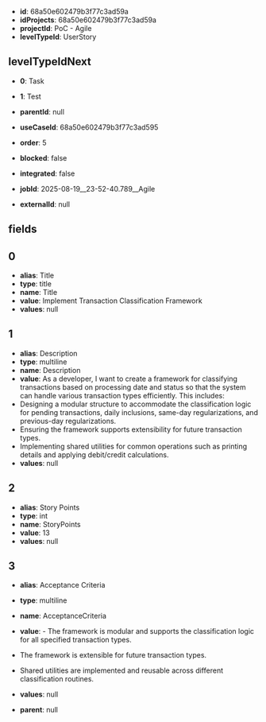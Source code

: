 - **id**: 68a50e602479b3f77c3ad59a
- **idProjects**: 68a50e602479b3f77c3ad59a
- **projectId**: PoC - Agile
- **levelTypeId**: UserStory
## levelTypeIdNext
- **0**: Task
- **1**: Test

- **parentId**: null
- **useCaseId**: 68a50e602479b3f77c3ad595
- **order**: 5
- **blocked**: false
- **integrated**: false
- **jobId**: 2025-08-19__23-52-40.789__Agile
- **externalId**: null
## fields
## 0
- **alias**: Title
- **type**: title
- **name**: Title
- **value**: Implement Transaction Classification Framework
- **values**: null

## 1
- **alias**: Description
- **type**: multiline
- **name**: Description
- **value**: As a developer, I want to create a framework for classifying transactions based on processing date and status so that the system can handle various transaction types efficiently. This includes:
- Designing a modular structure to accommodate the classification logic for pending transactions, daily inclusions, same-day regularizations, and previous-day regularizations.
- Ensuring the framework supports extensibility for future transaction types.
- Implementing shared utilities for common operations such as printing details and applying debit/credit calculations.
- **values**: null

## 2
- **alias**: Story Points
- **type**: int
- **name**: StoryPoints
- **value**: 13
- **values**: null

## 3
- **alias**: Acceptance Criteria
- **type**: multiline
- **name**: AcceptanceCriteria
- **value**: - The framework is modular and supports the classification logic for all specified transaction types.
- The framework is extensible for future transaction types.
- Shared utilities are implemented and reusable across different classification routines.
- **values**: null


- **parent**: null
